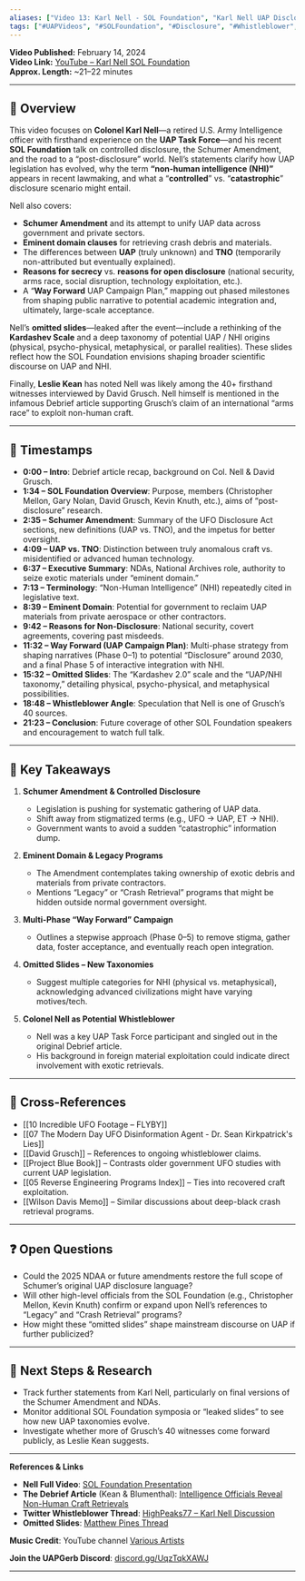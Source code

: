 ```yaml
---
aliases: ["Video 13: Karl Nell - SOL Foundation", "Karl Nell UAP Disclosure", "Controlled Disclosure Schumer Amendment"]
tags: ["#UAPVideos", "#SOLFoundation", "#Disclosure", "#Whistleblower", "#NHI"]
---
```


**Video Published:** February 14, 2024  
**Video Link:** [YouTube – Karl Nell SOL Foundation](https://www.youtube.com/watch?v=kKbSIfc7N7Q)  
**Approx. Length:** ~21–22 minutes  

---

## 📌 Overview

This video focuses on **Colonel Karl Nell**—a retired U.S. Army Intelligence officer with firsthand experience on the **UAP Task Force**—and his recent **SOL Foundation** talk on controlled disclosure, the Schumer Amendment, and the road to a “post-disclosure” world. Nell’s statements clarify how UAP legislation has evolved, why the term **“non-human intelligence (NHI)”** appears in recent lawmaking, and what a “**controlled**” vs. “**catastrophic**” disclosure scenario might entail.

Nell also covers:

- **Schumer Amendment** and its attempt to unify UAP data across government and private sectors.  
- **Eminent domain clauses** for retrieving crash debris and materials.  
- The differences between **UAP** (truly unknown) and **TNO** (temporarily non-attributed but eventually explained).  
- **Reasons for secrecy** vs. **reasons for open disclosure** (national security, arms race, social disruption, technology exploitation, etc.).  
- A “**Way Forward** UAP Campaign Plan,” mapping out phased milestones from shaping public narrative to potential academic integration and, ultimately, large-scale acceptance.  

Nell’s **omitted slides**—leaked after the event—include a rethinking of the **Kardashev Scale** and a deep taxonomy of potential UAP / NHI origins (physical, psycho-physical, metaphysical, or parallel realities). These slides reflect how the SOL Foundation envisions shaping broader scientific discourse on UAP and NHI.

Finally, **Leslie Kean** has noted Nell was likely among the 40+ firsthand witnesses interviewed by David Grusch. Nell himself is mentioned in the infamous Debrief article supporting Grusch’s claim of an international “arms race” to exploit non-human craft.

---

## 🎥 Timestamps

- **0:00 – Intro**: Debrief article recap, background on Col. Nell & David Grusch.  
- **1:34 – SOL Foundation Overview**: Purpose, members (Christopher Mellon, Gary Nolan, David Grusch, Kevin Knuth, etc.), aims of “post-disclosure” research.  
- **2:35 – Schumer Amendment**: Summary of the UFO Disclosure Act sections, new definitions (UAP vs. TNO), and the impetus for better oversight.  
- **4:09 – UAP vs. TNO**: Distinction between truly anomalous craft vs. misidentified or advanced human technology.  
- **6:37 – Executive Summary**: NDAs, National Archives role, authority to seize exotic materials under “eminent domain.”  
- **7:13 – Terminology**: “Non-Human Intelligence” (NHI) repeatedly cited in legislative text.  
- **8:39 – Eminent Domain**: Potential for government to reclaim UAP materials from private aerospace or other contractors.  
- **9:42 – Reasons for Non-Disclosure**: National security, covert agreements, covering past misdeeds.  
- **11:32 – Way Forward (UAP Campaign Plan)**: Multi-phase strategy from shaping narratives (Phase 0–1) to potential “Disclosure” around 2030, and a final Phase 5 of interactive integration with NHI.  
- **15:32 – Omitted Slides**: The “Kardashev 2.0” scale and the “UAP/NHI taxonomy,” detailing physical, psycho-physical, and metaphysical possibilities.  
- **18:48 – Whistleblower Angle**: Speculation that Nell is one of Grusch’s 40 sources.  
- **21:23 – Conclusion**: Future coverage of other SOL Foundation speakers and encouragement to watch full talk.

---

## 📝 Key Takeaways

1. **Schumer Amendment & Controlled Disclosure**  
   - Legislation is pushing for systematic gathering of UAP data.  
   - Shift away from stigmatized terms (e.g., UFO → UAP, ET → NHI).  
   - Government wants to avoid a sudden “catastrophic” information dump.

2. **Eminent Domain & Legacy Programs**  
   - The Amendment contemplates taking ownership of exotic debris and materials from private contractors.  
   - Mentions “Legacy” or “Crash Retrieval” programs that might be hidden outside normal government oversight.

3. **Multi-Phase “Way Forward” Campaign**  
   - Outlines a stepwise approach (Phase 0–5) to remove stigma, gather data, foster acceptance, and eventually reach open integration.

4. **Omitted Slides – New Taxonomies**  
   - Suggest multiple categories for NHI (physical vs. metaphysical), acknowledging advanced civilizations might have varying motives/tech.

5. **Colonel Nell as Potential Whistleblower**  
   - Nell was a key UAP Task Force participant and singled out in the original Debrief article.  
   - His background in foreign material exploitation could indicate direct involvement with exotic retrievals.

---

## 🔗 Cross-References

- [[10 Incredible UFO Footage – FLYBY]]  
- [[07 The Modern Day UFO Disinformation Agent - Dr. Sean Kirkpatrick's Lies]]  
- [[David Grusch]] – References to ongoing whistleblower claims.  
- [[Project Blue Book]] – Contrasts older government UFO studies with current UAP legislation.  
- [[05 Reverse Engineering Programs Index]] – Ties into recovered craft exploitation.  
- [[Wilson Davis Memo]] – Similar discussions about deep-black crash retrieval programs.

---

## ❓ Open Questions

- Could the 2025 NDAA or future amendments restore the full scope of Schumer’s original UAP disclosure language?  
- Will other high-level officials from the SOL Foundation (e.g., Christopher Mellon, Kevin Knuth) confirm or expand upon Nell’s references to “Legacy” and “Crash Retrieval” programs?  
- How might these “omitted slides” shape mainstream discourse on UAP if further publicized?

---

## 🔮 Next Steps & Research

- Track further statements from Karl Nell, particularly on final versions of the Schumer Amendment and NDAs.  
- Monitor additional SOL Foundation symposia or “leaked slides” to see how new UAP taxonomies evolve.  
- Investigate whether more of Grusch’s 40 witnesses come forward publicly, as Leslie Kean suggests.

---

**References & Links**  
- **Nell Full Video**: [SOL Foundation Presentation](https://www.youtube.com/watch?v=-1QCFtod6i8&t=577s)  
- **The Debrief Article** (Kean & Blumenthal): [Intelligence Officials Reveal Non-Human Craft Retrievals](https://thedebrief.org/intelligence-officials-say-u-s-has-retrieved-non-human-craft/)  
- **Twitter Whistleblower Thread**: [HighPeaks77 – Karl Nell Discussion](https://twitter.com/HighPeaks77/status/1757194168604955075)  
- **Omitted Slides**: [Matthew Pines Thread](https://twitter.com/matthew_pines/status/1757223639160680789)  

**Music Credit**: YouTube channel [Various Artists](https://www.youtube.com/channel/UCz71_7z7NphLPZ0l_7G3Llg)  

**Join the UAPGerb Discord**: [discord.gg/UqzTqkXAWJ](https://discord.gg/UqzTqkXAWJ)

---

